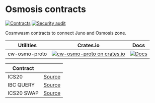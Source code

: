 # Osmosis contracts
[![Contracts](https://img.shields.io/github/workflow/status/disperze/cw-osmo/Contracts/master?label=contract-build-tests)](https://github.com/disperze/cw-osmo/actions/workflows/cw.yml)
[![Security audit](https://github.com/disperze/cw-osmo/actions/workflows/audit.yml/badge.svg)](https://github.com/disperze/cw-osmo/actions/workflows/audit.yml)

Cosmwasm contracts to connect Juno and Osmosis zone.

| Utilities     | Crates.io                                                                                                                  | Docs                                                                              |
|---------------|----------------------------------------------------------------------------------------------------------------------------|-----------------------------------------------------------------------------------|
| cw-osmo-proto | [![cw-osmo-proto on crates.io](https://img.shields.io/crates/v/cw-osmo-proto.svg)](https://crates.io/crates/cw-osmo-proto) | [![Docs](https://docs.rs/cw-osmo-proto/badge.svg)](https://docs.rs/cw-osmo-proto) |


| Contract   |                                  |
|------------|----------------------------------|
| ICS20      | [Source](./contracts/ics20)      |
| IBC QUERY  | [Source](./contracts/ibc-query)  |
| ICS20 SWAP | [Source](./contracts/ics20-swap) |

